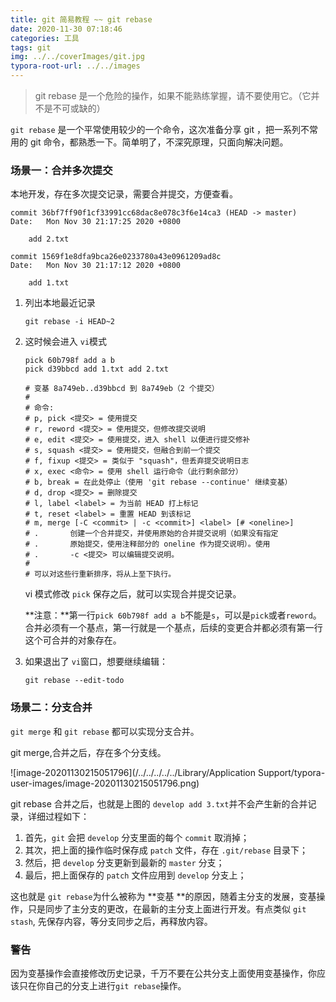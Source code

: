 ```yaml
---
title: git 简易教程 ~~ git rebase
date: 2020-11-30 07:18:46
categories: 工具
tags: git
img: ../../coverImages/git.jpg
typora-root-url: ../../images
---
```


> git rebase 是一个危险的操作，如果不能熟练掌握，请不要使用它。（它并不是不可或缺的）



`git rebase` 是一个平常使用较少的一个命令，这次准备分享 git ，把一系列不常用的 git 命令，都熟悉一下。简单明了，不深究原理，只面向解决问题。

### 场景一：合并多次提交

本地开发，存在多次提交记录，需要合并提交，方便查看。

```shell
commit 36bf7ff90f1cf33991cc68dac8e078c3f6e14ca3 (HEAD -> master)
Date:   Mon Nov 30 21:17:25 2020 +0800

    add 2.txt

commit 1569f1e8dfa9bca26e0233780a43e0961209ad8c
Date:   Mon Nov 30 21:17:12 2020 +0800

    add 1.txt
```

1. 列出本地最近记录

   ````shell
   git rebase -i HEAD~2
   ````

2. 这时候会进入 `vi`模式

   ```shell
   pick 60b798f add a b
   pick d39bbcd add 1.txt add 2.txt
   
   # 变基 8a749eb..d39bbcd 到 8a749eb（2 个提交）
   #
   # 命令:
   # p, pick <提交> = 使用提交
   # r, reword <提交> = 使用提交，但修改提交说明
   # e, edit <提交> = 使用提交，进入 shell 以便进行提交修补
   # s, squash <提交> = 使用提交，但融合到前一个提交
   # f, fixup <提交> = 类似于 "squash"，但丢弃提交说明日志
   # x, exec <命令> = 使用 shell 运行命令（此行剩余部分）
   # b, break = 在此处停止（使用 'git rebase --continue' 继续变基）
   # d, drop <提交> = 删除提交
   # l, label <label> = 为当前 HEAD 打上标记
   # t, reset <label> = 重置 HEAD 到该标记
   # m, merge [-C <commit> | -c <commit>] <label> [# <oneline>]
   # .       创建一个合并提交，并使用原始的合并提交说明（如果没有指定
   # .       原始提交，使用注释部分的 oneline 作为提交说明）。使用
   # .       -c <提交> 可以编辑提交说明。
   #
   # 可以对这些行重新排序，将从上至下执行。
   ```

   vi 模式修改 `pick` 保存之后，就可以实现合并提交记录。

   **注意：**第一行`pick 60b798f add a b`不能是`s`，可以是`pick`或者`reword`。合并必须有一个基点，第一行就是一个基点，后续的变更合并都必须有第一行这个可合并的对象存在。

3. 如果退出了 `vi`窗口，想要继续编辑：

   ```shell
   git rebase --edit-todo
   ```

### 场景二：分支合并

`git merge` 和 `git rebase` 都可以实现分支合并。

git merge,合并之后，存在多个分支线。

![image-20201130215051796](/../../../../../Library/Application Support/typora-user-images/image-20201130215051796.png)

git rebase 合并之后，也就是上图的 `develop add 3.txt`并不会产生新的合并记录，详细过程如下：

1. 首先，`git` 会把 `develop` 分支里面的每个 `commit` 取消掉；
2. 其次，把上面的操作临时保存成 `patch` 文件，存在 `.git/rebase` 目录下；
3. 然后，把 `develop` 分支更新到最新的 `master` 分支；
4. 最后，把上面保存的 `patch` 文件应用到 `develop` 分支上；

 这也就是 `git rebase`为什么被称为 **变基 **的原因，随着主分支的发展，变基操作，只是同步了主分支的更改，在最新的主分支上面进行开发。有点类似 `git stash`, 先保存内容，等分支同步之后，再释放内容。



### 警告

因为变基操作会直接修改历史记录，千万不要在公共分支上面使用变基操作，你应该只在你自己的分支上进行`git rebase`操作。
